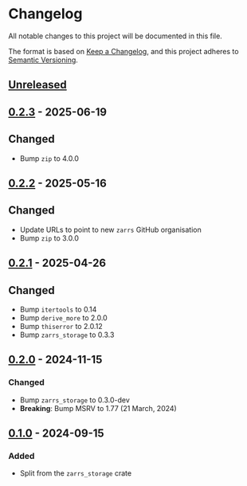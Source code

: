 # Changelog

All notable changes to this project will be documented in this file.

The format is based on [Keep a Changelog](https://keepachangelog.com/en/1.0.0/),
and this project adheres to [Semantic Versioning](https://semver.org/spec/v2.0.0.html).

## [Unreleased]

## [0.2.3] - 2025-06-19

## Changed
- Bump `zip` to 4.0.0

## [0.2.2] - 2025-05-16

## Changed
- Update URLs to point to new `zarrs` GitHub organisation
- Bump `zip` to 3.0.0

## [0.2.1] - 2025-04-26

## Changed
- Bump `itertools` to 0.14
- Bump `derive_more` to 2.0.0
- Bump `thiserror` to 2.0.12
- Bump `zarrs_storage` to 0.3.3

## [0.2.0] - 2024-11-15

### Changed
 - Bump `zarrs_storage` to 0.3.0-dev
 - **Breaking**: Bump MSRV to 1.77 (21 March, 2024)

## [0.1.0] - 2024-09-15

### Added
 - Split from the `zarrs_storage` crate

[unreleased]: https://github.com/zarrs/zarrs/compare/zarrs_zip-v0.2.3...HEAD
[0.2.3]: https://github.com/LDeakin/zarrs/releases/tag/zarrs_zip-v0.2.3
[0.2.2]: https://github.com/LDeakin/zarrs/releases/tag/zarrs_zip-v0.2.2
[0.2.1]: https://github.com/LDeakin/zarrs/releases/tag/zarrs_zip-v0.2.1
[0.2.0]: https://github.com/LDeakin/zarrs/releases/tag/zarrs_zip-v0.2.0
[0.1.0]: https://github.com/LDeakin/zarrs/releases/tag/zarrs_zip-v0.1.0
